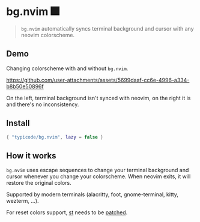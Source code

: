 # bg.nvim 🎆

> `bg.nvim` automatically syncs terminal background and cursor with any neovim colorscheme.

## Demo

Changing colorscheme with and without `bg.nvim`.

https://github.com/user-attachments/assets/5699daaf-cc6e-4996-a334-b8b50e50896f

On the left, terminal background isn't synced with neovim, on the right it is and there's no inconsistency.

## Install

```lua
{ "typicode/bg.nvim", lazy = false }
```

## How it works

`bg.nvim` uses escape sequences to change your terminal background and cursor whenever you change your colorscheme. When neovim exits, it will restore the original colors.

Supported by modern terminals (alacritty, foot, gnome-terminal, kitty, wezterm, ...).

For reset colors support, [st](https://st.suckless.org/) needs to be [patched](https://pastebin.com/raw/3AthiL72).
